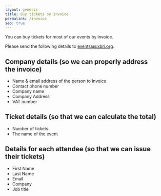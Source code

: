 ```yaml
---
layout: generic
title: Buy tickets by invoice
permalink: /invoice
seo: true
---
```

You can buy tickets for most of our events by invoice.

Please send the following details to [events@uxbri.org](mailto:events@uxbri.org).

## Company details (so we can properly address the invoice)

* Name & email address of the person to invoice
* Contact phone number
* Company name
* Company Address
* VAT number

## Ticket details (so that we can calculate the total)

* Number of tickets
* The name of the event

## Details for each attendee (so that we can issue their tickets)

* First Name
* Last Name
* Email
* Company
* Job title